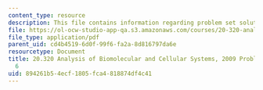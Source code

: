 ```yaml
---
content_type: resource
description: This file contains information regarding problem set solutions 6.
file: https://ol-ocw-studio-app-qa.s3.amazonaws.com/courses/20-320-analysis-of-biomolecular-and-cellular-systems-fall-2012/894261b54ecf1805fca4818874df4c41_MIT20_320F12_2009_PrSe6_So.pdf
file_type: application/pdf
parent_uid: cd4b4519-6d0f-99f6-fa2a-8d816797da6e
resourcetype: Document
title: 20.320 Analysis of Biomolecular and Cellular Systems, 2009 Problem Set Solutions
  6
uid: 894261b5-4ecf-1805-fca4-818874df4c41
---
```

